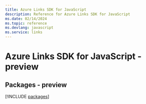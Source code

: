 ```yaml
---
title: Azure Links SDK for JavaScript
description: Reference for Azure Links SDK for JavaScript
ms.date: 02/14/2024
ms.topic: reference
ms.devlang: javascript
ms.service: links
---
```

# Azure Links SDK for JavaScript - preview
## Packages - preview
[!INCLUDE [packages](links-index.md)]